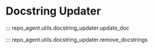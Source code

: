 # Docstring Updater

::: repo_agent.utils.docstring_updater.update_doc

::: repo_agent.utils.docstring_updater.remove_docstrings